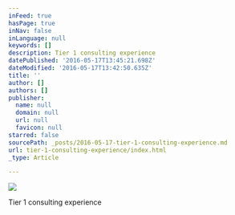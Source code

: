 ```yaml
---
inFeed: true
hasPage: true
inNav: false
inLanguage: null
keywords: []
description: Tier 1 consulting experience
datePublished: '2016-05-17T13:45:21.698Z'
dateModified: '2016-05-17T13:42:50.635Z'
title: ''
author: []
authors: []
publisher:
  name: null
  domain: null
  url: null
  favicon: null
starred: false
sourcePath: _posts/2016-05-17-tier-1-consulting-experience.md
url: tier-1-consulting-experience/index.html
_type: Article

---
```

![](https://the-grid-user-content.s3-us-west-2.amazonaws.com/aae79baa-318a-4377-977f-a9ec2fd56daa.jpg)

Tier 1 consulting experience